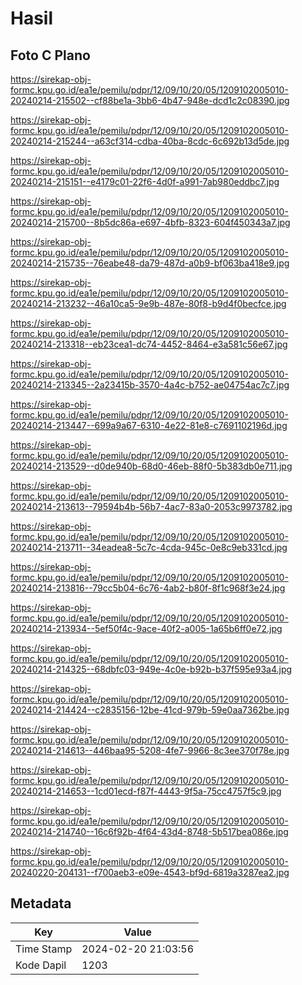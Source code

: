 # Hasil

## Foto C Plano

https://sirekap-obj-formc.kpu.go.id/ea1e/pemilu/pdpr/12/09/10/20/05/1209102005010-20240214-215502--cf88be1a-3bb6-4b47-948e-dcd1c2c08390.jpg

https://sirekap-obj-formc.kpu.go.id/ea1e/pemilu/pdpr/12/09/10/20/05/1209102005010-20240214-215244--a63cf314-cdba-40ba-8cdc-6c692b13d5de.jpg

https://sirekap-obj-formc.kpu.go.id/ea1e/pemilu/pdpr/12/09/10/20/05/1209102005010-20240214-215151--e4179c01-22f6-4d0f-a991-7ab980eddbc7.jpg

https://sirekap-obj-formc.kpu.go.id/ea1e/pemilu/pdpr/12/09/10/20/05/1209102005010-20240214-215700--8b5dc86a-e697-4bfb-8323-604f450343a7.jpg

https://sirekap-obj-formc.kpu.go.id/ea1e/pemilu/pdpr/12/09/10/20/05/1209102005010-20240214-215735--76eabe48-da79-487d-a0b9-bf063ba418e9.jpg

https://sirekap-obj-formc.kpu.go.id/ea1e/pemilu/pdpr/12/09/10/20/05/1209102005010-20240214-213232--46a10ca5-9e9b-487e-80f8-b9d4f0becfce.jpg

https://sirekap-obj-formc.kpu.go.id/ea1e/pemilu/pdpr/12/09/10/20/05/1209102005010-20240214-213318--eb23cea1-dc74-4452-8464-e3a581c56e67.jpg

https://sirekap-obj-formc.kpu.go.id/ea1e/pemilu/pdpr/12/09/10/20/05/1209102005010-20240214-213345--2a23415b-3570-4a4c-b752-ae04754ac7c7.jpg

https://sirekap-obj-formc.kpu.go.id/ea1e/pemilu/pdpr/12/09/10/20/05/1209102005010-20240214-213447--699a9a67-6310-4e22-81e8-c7691102196d.jpg

https://sirekap-obj-formc.kpu.go.id/ea1e/pemilu/pdpr/12/09/10/20/05/1209102005010-20240214-213529--d0de940b-68d0-46eb-88f0-5b383db0e711.jpg

https://sirekap-obj-formc.kpu.go.id/ea1e/pemilu/pdpr/12/09/10/20/05/1209102005010-20240214-213613--79594b4b-56b7-4ac7-83a0-2053c9973782.jpg

https://sirekap-obj-formc.kpu.go.id/ea1e/pemilu/pdpr/12/09/10/20/05/1209102005010-20240214-213711--34eadea8-5c7c-4cda-945c-0e8c9eb331cd.jpg

https://sirekap-obj-formc.kpu.go.id/ea1e/pemilu/pdpr/12/09/10/20/05/1209102005010-20240214-213816--79cc5b04-6c76-4ab2-b80f-8f1c968f3e24.jpg

https://sirekap-obj-formc.kpu.go.id/ea1e/pemilu/pdpr/12/09/10/20/05/1209102005010-20240214-213934--5ef50f4c-9ace-40f2-a005-1a65b6ff0e72.jpg

https://sirekap-obj-formc.kpu.go.id/ea1e/pemilu/pdpr/12/09/10/20/05/1209102005010-20240214-214325--68dbfc03-949e-4c0e-b92b-b37f595e93a4.jpg

https://sirekap-obj-formc.kpu.go.id/ea1e/pemilu/pdpr/12/09/10/20/05/1209102005010-20240214-214424--c2835156-12be-41cd-979b-59e0aa7362be.jpg

https://sirekap-obj-formc.kpu.go.id/ea1e/pemilu/pdpr/12/09/10/20/05/1209102005010-20240214-214613--446baa95-5208-4fe7-9966-8c3ee370f78e.jpg

https://sirekap-obj-formc.kpu.go.id/ea1e/pemilu/pdpr/12/09/10/20/05/1209102005010-20240214-214653--1cd01ecd-f87f-4443-9f5a-75cc4757f5c9.jpg

https://sirekap-obj-formc.kpu.go.id/ea1e/pemilu/pdpr/12/09/10/20/05/1209102005010-20240214-214740--16c6f92b-4f64-43d4-8748-5b517bea086e.jpg

https://sirekap-obj-formc.kpu.go.id/ea1e/pemilu/pdpr/12/09/10/20/05/1209102005010-20240220-204131--f700aeb3-e09e-4543-bf9d-6819a3287ea2.jpg


## Metadata

| Key        | Value               |
| ---------- | ------------------- |
| Time Stamp | 2024-02-20 21:03:56 |
| Kode Dapil | 1203                |



